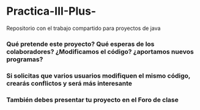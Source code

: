# Practica-III-Plus-
Repositorio con el trabajo compartido para proyectos de java

### Qué pretende este proyecto? Qué esperas de los colaboradores? ¿Modificamos el código? ¿aportamos nuevos programas?

### Si solicitas que varios usuarios modifiquen el mismo código, crearás conflictos y será más interesante

### También debes presentar  tu proyecto en el Foro de clase
